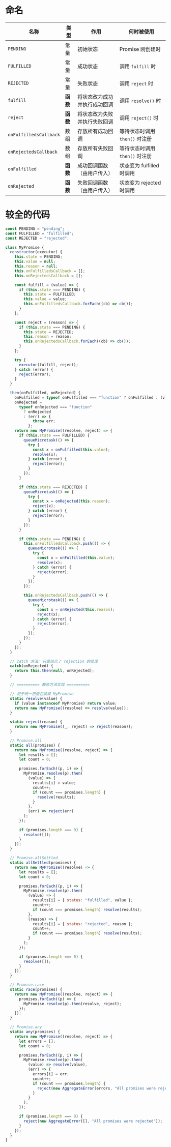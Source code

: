# 命名

| 名称                   | 类型 | 作用                         | 何时被使用                     |
| ---------------------- | ---- | ---------------------------- | ------------------------------ |
| `PENDING`              | 常量 | 初始状态                     | Promise 刚创建时               |
| `FULFILLED`            | 常量 | 成功状态                     | 调用 `fulfill` 时              |
| `REJECTED`             | 常量 | 失败状态                     | 调用 `reject` 时               |
| `fulfill`              | **函数** | 将状态改为成功并执行成功回调 | 调用 `resolve()` 时            |
| `reject`               | **函数** | 将状态改为失败并执行失败回调 | 调用 `reject()` 时             |
| `onFulfilledsCallback` | 数组 | 存放所有成功回调             | 等待状态时调用 `then()` 时注册 |
| `onRejectedsCallback`  | 数组 | 存放所有失败回调             | 等待状态时调用 `then()` 时注册 |
| `onFulfilled`          | **函数** | 成功回调函数（由用户传入）   | 状态变为 fulfilled 时调用      |
| `onRejected`           | **函数** | 失败回调函数（由用户传入）   | 状态变为 rejected 时调用       |

# 较全的代码

```js
const PENDING = "pending";
const FULFILLED = "fulfilled";
const REJECTED = "rejected";

class MyPromise {
  constructor(executor) {
    this.state = PENDING;
    this.value = null;
    this.reason = null;
    this.onFulfilledsCallback = [];
    this.onRejectedsCallback = [];

    const fulfill = (value) => {
      if (this.state === PENDING) {
        this.state = FULFILLED;
        this.value = value;
        this.onFulfilledsCallback.forEach((cb) => cb());
      }
    };

    const reject = (reason) => {
      if (this.state === PENDING) {
        this.state = REJECTED;
        this.reason = reason;
        this.onRejectedsCallback.forEach((cb) => cb());
      }
    };

    try {
      executor(fulfill, reject);
    } catch (error) {
      reject(error);
    }
  }

  then(onFulfilled, onRejected) {
    onFulfilled = typeof onFulfilled === "function" ? onFulfilled : (v) => v;
    onRejected =
      typeof onRejected === "function"
        ? onRejected
        : (err) => {
            throw err;
          };
    return new MyPromise((resolve, reject) => {
      if (this.state === FULFILLED) {
        queueMicrotask(() => {
          try {
            const x = onFulfilled(this.value);
            resolve(x);
          } catch (error) {
            reject(error);
          }
        });
      }

      if (this.state === REJECTED) {
        queueMicrotask(() => {
          try {
            const x = onRejected(this.reason);
            reject(x);
          } catch (error) {
            reject(error);
          }
        });
      }

      if (this.state === PENDING) {
        this.onFulfilledsCallback.push(() => {
          queueMicrotask(() => {
            try {
              const x = onFulfilled(this.value);
              resolve(x);
            } catch (error) {
              reject(error);
            }
          });
        });

        this.onRejectedsCallback.push(() => {
          queueMicrotask(() => {
            try {
              const x = onRejected(this.reason);
              reject(x);
            } catch (error) {
              reject(error);
            }
          });
        });
      }
    });
  }

  // catch 方法: 只是简化了 rejection 的处理
  catch(onRejected) {
    return this.then(null, onRejected);
  }

  // ========== 静态方法实现 ==========

  // 用于统一把值包装成 MyPromise
  static resolve(value) {
    if (value instanceof MyPromise) return value;
    return new MyPromise((resolve) => resolve(value));
  }

  static reject(reason) {
    return new MyPromise((_, reject) => reject(reason));
  }

  // Promise.all
  static all(promises) {
    return new MyPromise((resolve, reject) => {
      let results = [];
      let count = 0;

      promises.forEach((p, i) => {
        MyPromise.resolve(p).then(
          (value) => {
            results[i] = value;
            count++;
            if (count === promises.length) {
              resolve(results);
            }
          },
          (err) => reject(err)
        );
      });

      if (promises.length === 0) {
        resolve([]);
      }
    });
  }

  // Promise.allSettled
  static allSettled(promises) {
    return new MyPromise((resolve) => {
      let results = [];
      let count = 0;

      promises.forEach((p, i) => {
        MyPromise.resolve(p).then(
          (value) => {
            results[i] = { status: "fulfilled", value };
            count++;
            if (count === promises.length) resolve(results);
          },
          (reason) => {
            results[i] = { status: "rejected", reason };
            count++;
            if (count === promises.length) resolve(results);
          }
        );
      });

      if (promises.length === 0) {
        resolve([]);
      }
    });
  }

  // Promise.race
  static race(promises) {
    return new MyPromise((resolve, reject) => {
      promises.forEach((p) => {
        MyPromise.resolve(p).then(resolve, reject);
      });
    });
  }

  // Promise.any
  static any(promises) {
    return new MyPromise((resolve, reject) => {
      let errors = [];
      let count = 0;

      promises.forEach((p, i) => {
        MyPromise.resolve(p).then(
          (value) => resolve(value),
          (err) => {
            errors[i] = err;
            count++;
            if (count === promises.length) {
              reject(new AggregateError(errors, "All promises were rejected"));
            }
          }
        );
      });

      if (promises.length === 0) {
        reject(new AggregateError([], "All promises were rejected"));
      }
    });
  }
}
```
